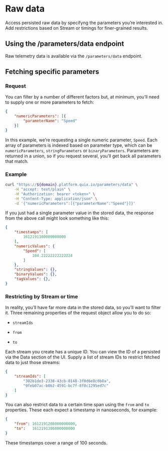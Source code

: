 # Raw data

Access persisted raw data by specifyng the parameters you’re interested in. Add restrictions based on Stream or timings for finer-grained results.

## Using the /parameters/data endpoint

Raw telemetry data is available via the `/parameters/data` endpoint.

## Fetching specific parameters

### Request

You can filter by a number of different factors but, at minimum, you’ll need to supply one or more parameters to fetch:

```json
{
    "numericParameters": [{
        "parameterName": "Speed"
    }]
}
```

In this example, we’re requesting a single numeric parameter, `Speed`. Each array of parameters is indexed based on parameter type, which can be `numericParameters`, `stringParameters` or `binaryParameters`. Parameters are returned in a union, so if you request several, you’ll get back all parameters that match.

### Example

```bash
curl "https://${domain}.platform.quix.io/parameters/data" \
    -H "accept: text/plain" \
    -H "Authorization: bearer <token>" \
    -H "Content-Type: application/json" \
    -d '{"numericParameters":[{"parameterName":"Speed"}]}'
```

If you just had a single parameter value in the stored data, the response from the above call might look something like this:

```json
{
    "timestamps": [
        1612191100000000000
    ],
    "numericValues": {
        "Speed": [
            104.22222222222224
        ]
    },
    "stringValues": {},
    "binaryValues": {},
    "tagValues": {},
}
```

### Restricting by Stream or time

In reality, you’ll have far more data in the stored data, so you’ll want to filter it. Three remaining properties of the request object allow you to do so:

  - `streamIds`

  - `from`

  - `to`

Each stream you create has a unique ID. You can view the ID of a persisted via the Data section of the UI. Supply a list of stream IDs to restrict fetched data to just those streams:

```json
{
    "streamIds": [
        "302b1de3-2338-43cb-8148-3f0d6e8c0b8a",
        "9feb07ac-b0b2-4591-bc7f-8f0c1295ed7c"
    ]
}
```

You can also restrict data to a certain time span using the `from` and `to` properties. These each expect a timestamp in nanoseconds, for example:

```json
{
    "from": 1612191286000000000,
    "to":   1612191386000000000
}
```

These timestamps cover a range of 100 seconds.
